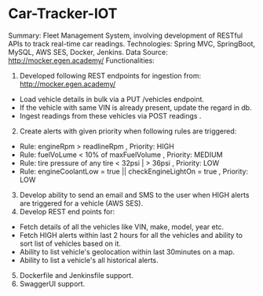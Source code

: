 # Car-Tracker-IOT
Summary: Fleet Management System, involving development of RESTful APIs to track real-time car readings.
Technologies: Spring MVC, SpringBoot, MySQL, AWS SES, Docker, Jenkins.
Data Source: http://mocker.egen.academy/
Functionalities:
1. Developed following REST endpoints for ingestion from: http://mocker.egen.academy/
- Load vehicle details in bulk via a PUT /vehicles endpoint.
- If the vehicle with same VIN is already present, update the regard in db.
- Ingest readings from these vehicles via POST readings .
2. Create alerts with given priority when following rules are triggered:
- Rule: engineRpm > readlineRpm , Priority: HIGH
- Rule: fuelVoLume < 10% of maxFuelVolume , Priority: MEDIUM
- Rule: tire pressure of any tire < 32psi | > 36psi , Priority: LOW
- Rule: engineCoolantLow = true || checkEngineLightOn = true , Priority: LOW
3. Develop ability to send an email and SMS to the user when HIGH alerts are triggered for a vehicle (AWS SES).
4. Develop REST end points for:
- Fetch details of all the vehicles like VIN, make, model, year etc.
- Fetch HIGH alerts within last 2 hours for all the vehicles and ability to sort list of vehicles based on it.
- Ability to list vehicle's geolocation within last 30minutes on a map.
- Ability to list a vehicle's all historical alerts.
5. Dockerfile and Jenkinsfile support.
6. SwaggerUI support.
